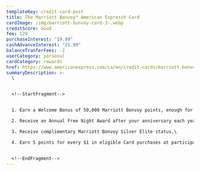 ```yaml
---
templateKey: credit-card-post
title: The Marriott Bonvoy™ American Express® Card
cardImage: /img/marriott-bonvoy-card-3-.webp
creditScore: Good
fee: 120
purchaseInterest: "19.99"
cashAdvanceInterest: "21.99"
balanceTranferFees: -2
userCategory: personal
cardCategory: rewards
href: https://www.americanexpress.com/ca/en/credit-cards/marriott-bonvoy-card/
summaryDescription: >-
  \


  <!--StartFragment-->


  1. Earn a Welcome Bonus of 50,000 Marriott Bonvoy points, enough for 3 free nights at a Category 2 hotel\

  2. Receive an Annual Free Night Award after your anniversary each year\

  3. Receive complimentary Marriott Bonvoy Silver Elite status.\

  4. Earn 5 points for every $1 in eligible Card purchases at participating Marriott Bonvoy properties. Plus earn 2 points for every $1 in all other Card purchases


  <!--EndFragment-->
---
```

